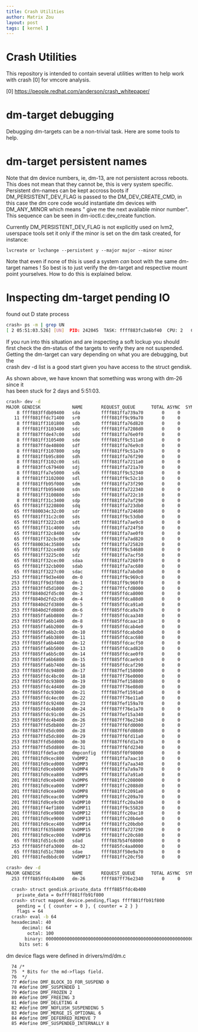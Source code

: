 ```yaml
---
title: Crash Utilities
author: Matrix Zou
layout: post
tags: [ kernel ]
---
```


Crash Utilities
=====

This repository is intended to contain several utilities written to help work
with crash [0] for vmcore analysis.

[0] https://people.redhat.com/anderson/crash_whitepaper/

dm-target debugging
===================

Debugging dm-targets can be a non-trivial task. Here are some tools to help.

dm-target persistent names
===========================

Note that dm device numbers, ie, dm-13, are not persistent across reboots.
This does not mean that they cannot be, this is very system specific.
Persistent dm-names can be kept accross boots if DM_PERSISTENT_DEV_FLAG is
passed to the DM_DEV_CREATE_CMD, in this case the dm core code would
instantiate dm devices with DM_ANY_MINOR which means " give me the next
available minor number". This sequence can be seen in dm-ioctl.c:dev_create
function.

Currently DM_PERSISTENT_DEV_FLAG is not explicitly used on lvm2, userspace
tools set it only if the minor is set on the dm task created, for instance:

	lvcreate or lvchange --persistent y --major major --minor minor

Note that even if none of this is used a system *can* boot with the same
dm-target names ! So best is to just verify the dm-target and respective mount
point yourselves. How to do this is explained below.

Inspecting dm-target pending IO
===============================

found out D state process
```bash
crash> ps -m | grep UN
[ 2 05:51:03.526] [UN]  PID: 242045  TASK: ffff883fc3a6bf40  CPU: 2   COMMAND: "jbd2/dm-26-8"
```

If you run into this situation and are inspecting a soft lockup you should  
first check the dm-status of the targets to verify they are not suspended.  
Getting the dm-target can vary depending on what you are debugging, but the  
crash dev -d list is a good start given you have access to the struct gendisk.  

As shown above, we have known that something was wrong with dm-26 since it  
has been stuck for 2 days and 5:51:03.

```bash
crash> dev -d
MAJOR GENDISK            NAME       REQUEST_QUEUE      TOTAL ASYNC  SYNC   DRV
    8 ffff883ffdb09400   sda        ffff881ffa739a70       0     0     0     0
   11 ffff881ffdc71400   sr0        ffff881ff9c99a70       0     0     0     0
    8 ffff881ff3101800   sdb        ffff881ffa76d820       0     0     0     0
    8 ffff881ff3103400   sdc        ffff881ffa7208d0       0     0     0     0
    8 ffff887ffde47c00   sdd        ffff881ffa76e0f0       0     0     0     0
    8 ffff881ff3105400   sde        ffff881ff9c511a0       0     0     0     0
    8 ffff887ffde40800   sdf        ffff881ffa76e9c0       0     0     0     0
    8 ffff881ff3107800   sdg        ffff881ff9c51a70       0     0     0     0
    8 ffff881ffb95c800   sdh        ffff881ffa76f290       0     0     0     0
    8 ffff881ff3102c00   sdi        ffff881ffa7211a0       0     0     0     0
    8 ffff883ffc679400   sdj        ffff881ffa721a70       0     0     0     0
    8 ffff881ffa7e5000   sdk        ffff881ff9c52340       0     0     0     0
    8 ffff881ff3102000   sdl        ffff881ff9c52c10       0     0     0     0
    8 ffff881ffb95f000   sdm        ffff881ffa73f290       0     0     0     0
    8 ffff881ffb959400   sdn        ffff881ffa722340       0     0     0     0
    8 ffff881ff3100800   sdo        ffff881ffa722c10       0     0     0     0
    8 ffff881ff31c3400   sdp        ffff881ffa7af290       0     0     0     0
   65 ffff881ff3220800   sdq        ffff881ffa723db0       0     0     0     0
   65 ffff880034c32c00   sdr        ffff881ffa724680       0     0     0     0
   65 ffff881ff31c2c00   sds        ffff881ff9c53db0       0     0     0     0
   65 ffff881ff3222c00   sdt        ffff881ffa7ae9c0       0     0     0     0
   65 ffff881ff31c4000   sdu        ffff881ffa724f50       0     0     0     0
   65 ffff881ff32c8400   sdv        ffff881ffa7ae0f0       0     0     0     0
   65 ffff881ff32cbc00   sdw        ffff881ffa7ad820       0     0     0     0
   65 ffff880034c35800   sdx        ffff881ffa725820       0     0     0     0
   65 ffff881ff32ce400   sdy        ffff881ff9c54680       0     0     0     0
   65 ffff881ff3225c00   sdz        ffff881ffa7acf50       0     0     0     0
   65 ffff881ff32cec00   sdaa       ffff881ffa7260f0       0     0     0     0
   65 ffff881ff32cb000   sdab       ffff881ffa7ac680       0     0     0     0
   65 ffff881ff3227c00   sdac       ffff881ffa7abdb0       0     0     0     0
  253 ffff881ff9d3e400   dm-0       ffff881ff9c969c0       0     0     0     0
  253 ffff881ff9d3f800   dm-1       ffff881ff9c960f0       0     0     0     0
  253 ffff883ffd5d1000   dm-2       ffff887ffcfd8000       0     0     0     0
  253 ffff8840d2fd5c00   dm-3       ffff885ffdca8000       0     0     0     0
  253 ffff8840d2fd2c00   dm-4       ffff885ffdca88d0       0     0     0     0
  253 ffff8840d2fd3800   dm-5       ffff885ffdca91a0       0     0     0     0
  253 ffff8840d2fd0800   dm-6       ffff885ffdca9a70       0     0     0     0
  253 ffff885ffa6b0800   dm-7       ffff885ffdcaa340       0     0     0     0
  253 ffff885ffa6b1400   dm-8       ffff885ffdcaac10       0     0     0     0
  253 ffff885ffa6b2000   dm-9       ffff885ffdcab4e0       0     0     0     0
  253 ffff885ffa6b2c00   dm-10      ffff885ffdcabdb0       0     0     0     0
  253 ffff885ffa6b3800   dm-11      ffff885ffdcac680       0     0     0     0
  253 ffff885ffa6b4400   dm-12      ffff885ffdcacf50       0     0     0     0
  253 ffff885ffa6b5000   dm-13      ffff885ffdcad820       0     0     0     0
  253 ffff885ffa6b5c00   dm-14      ffff885ffdcae0f0       0     0     0     0
  253 ffff885ffa6b6800   dm-15      ffff885ffdcae9c0       0     0     0     0
  253 ffff885ffa6b7400   dm-16      ffff885ffdcaf290       0     0     0     0
  253 ffff885ffdc94800   dm-17      ffff887fef158000       0     0     0     0
  253 ffff885ffdc4bc00   dm-18      ffff887ff76e0000       0     0     0     0
  253 ffff885ffdc93800   dm-19      ffff887fef1588d0       0     0     0     0
  253 ffff885ffdc4d400   dm-20      ffff887ff76e08d0       0     0     0     0
  253 ffff885ffdc93000   dm-21      ffff887fef1591a0       0     0     0     0
  253 ffff885ffdc4ec00   dm-22      ffff887ff76e11a0       0     0     0     0
  253 ffff885ffdc92400   dm-23      ffff887fef159a70       0     0     0     0
  253 ffff885ffdc4b800   dm-24      ffff887ff76e1a70       0     0     0     0
  253 ffff885ffdc91c00   dm-25      ffff887fef15a340       0     0     0     0
  253 ffff885ffdc4b400   dm-26      ffff887ff76e2340       0     0     0     0
  253 ffff887ffd5db800   dm-27      ffff887ff6fd0000       0     0     0     0
  253 ffff887ffd5dc000   dm-28      ffff887ff6fd08d0       0     0     0     0
  253 ffff887ffd5dc800   dm-29      ffff887ff6fd11a0       0     0     0     0
  253 ffff887ffd5dd000   dm-30      ffff887ff6fd1a70       0     0     0     0
  253 ffff887ffd5dd800   dm-31      ffff887ff6fd2340       0     0     0     0
  201 ffff881ffde5ac00   dmpconfig  ffff885ff0f98000       0     0     0     0
  201 ffff881fd9cec800   VxDMP2     ffff881ffa7aac10       0     0     0     0
  201 ffff881fd9ced000   VxDMP3     ffff881ffa7aa340       0     0     0     0
  201 ffff881fd9ceb000   VxDMP4     ffff881ffa7a9a70       0     0     0     0
  201 ffff881fd9cea800   VxDMP5     ffff881ffa7a91a0       0     0     0     0
  201 ffff881fd9ceb400   VxDMP6     ffff881ffc208000       0     0     0     0
  201 ffff881fd9cea000   VxDMP7     ffff881ffc2088d0       0     0     0     0
  201 ffff881fd9cea400   VxDMP8     ffff881ffc2091a0       0     0     0     0
  201 ffff881fd9ceac00   VxDMP9     ffff881ffc209a70       0     0     0     0
  201 ffff881fd9ce9c00   VxDMP10    ffff881ffc20a340       0     0     0     0
  201 ffff881ff4ef1800   VxDMP11    ffff881ff9c55820       0     0     0     0
  201 ffff881fd9ce9800   VxDMP12    ffff881ffc20ac10       0     0     0     0
  201 ffff881fd9ce9000   VxDMP13    ffff881ffc20b4e0       0     0     0     0
  201 ffff881fd9cec400   VxDMP14    ffff881ffc20bdb0       0     0     0     0
  201 ffff881ff635b800   VxDMP15    ffff881ffa727290       0     0     0     0
  201 ffff881fd9cec000   VxDMP16    ffff881ffc20c680       0     0     0     0
   65 ffff881fd51c6c00   sdad       ffff887b54f68000       0     0     0     0
  253 ffff885ffdfa3000   dm-32      ffff885fc4aa0000       0     0     0     0
   65 ffff881fd51c7800   sdae       ffff883ff50e9a70       0     0     0     0
  201 ffff881fedbbdc00   VxDMP17    ffff881ffc20cf50       0     0     0     0

crash> dev -d
MAJOR GENDISK            NAME       REQUEST_QUEUE      TOTAL ASYNC  SYNC   DRV
  253 ffff885ffdc4b400   dm-26      ffff887ff76e2340       0     0     0     0
```

```bash
  crash> struct gendisk.private_data ffff885ffdc4b400
    private_data = 0xffff881ffb91f800
  crash> struct mapped_device.pending,flags ffff881ffb91f800
    pending = { { counter = 0 }, { counter = 2 } }
    flags = 64
  crash> eval -b 64
  hexadecimal: 40
      decimal: 64
        octal: 100
       binary: 0000000000000000000000000000000000000000000000000000000001000000
     bits set: 6
```

dm device flags were defined in drivers/md/dm.c
```
  74 /*
  75  * Bits for the md->flags field.
  76  */
  77 #define DMF_BLOCK_IO_FOR_SUSPEND 0
  78 #define DMF_SUSPENDED 1
  79 #define DMF_FROZEN 2
  80 #define DMF_FREEING 3
  81 #define DMF_DELETING 4
  82 #define DMF_NOFLUSH_SUSPENDING 5
  83 #define DMF_MERGE_IS_OPTIONAL 6
  84 #define DMF_DEFERRED_REMOVE 7
  85 #define DMF_SUSPENDED_INTERNALLY 8
```
